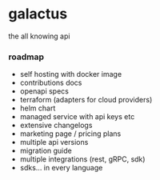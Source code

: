 # galactus

the all knowing api

### roadmap

- self hosting with docker image
- contributions docs
- openapi specs
- terraform (adapters for cloud providers)
- helm chart
- managed service with api keys etc
- extensive changelogs
- marketing page / pricing plans
- multiple api versions
- migration guide
- multiple integrations (rest, gRPC, sdk)
- sdks... in every language
